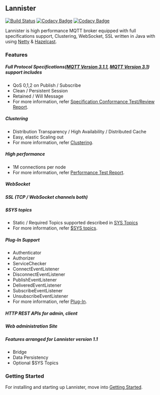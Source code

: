 <!--
  Copyright 2016 The Lannister Project

  Licensed under the Apache License, Version 2.0 (the "License");
  you may not use this file except in compliance with the License.
  You may obtain a copy of the License at

      http://www.apache.org/licenses/LICENSE-2.0

  Unless required by applicable law or agreed to in writing, software
  distributed under the License is distributed on an "AS IS" BASIS,
  WITHOUT WARRANTIES OR CONDITIONS OF ANY KIND, either express or implied.
  See the License for the specific language governing permissions and
  limitations under the License.
 -->
## Lannister

[![Build Status](https://travis-ci.org/anyflow/lannister.svg?branch=master)](https://travis-ci.org/anyflow/lannister) [![Codacy Badge](https://api.codacy.com/project/badge/Grade/8d72feca76504d89a9846beecbbbc34b)](https://www.codacy.com/app/anyflow/lannister?utm_source=github.com&amp;utm_medium=referral&amp;utm_content=anyflow/lannister&amp;utm_campaign=Badge_Grade) [![Codacy Badge](https://api.codacy.com/project/badge/Coverage/8d72feca76504d89a9846beecbbbc34b)](https://www.codacy.com/app/anyflow/lannister?utm_source=github.com&amp;utm_medium=referral&amp;utm_content=anyflow/lannister&amp;utm_campaign=Badge_Coverage)

Lannister is high performance MQTT broker equipped with full specifications support, Clustering, WebSocket, SSL written in Java with using [Netty](https://github.com/netty/netty) & [Hazelcast](https://github.com/hazelcast/hazelcast).

### Features

##### Full Protocol Specifications([MQTT Version 3.1.1](http://docs.oasis-open.org/mqtt/mqtt/v3.1.1/os/mqtt-v3.1.1-os.html), [MQTT Version 3.1](http://public.dhe.ibm.com/software/dw/webservices/ws-mqtt/mqtt-v3r1.html)) support includes
* QoS 0,1,2 on Publish / Subscribe
* Clean / Persistent Session
* Retained / Will Message
* For more information, refer [Specification Conformance Test/Review Report](./specification.html).

##### Clustering
* Distribution Transparency / High Availability / Distributed Cache 
* Easy, elastic Scaling out
* For more information, refer [Clustering](./clustering.html).

##### High performance
* 1M connections per node
* For more information, refer [Performance Test Report](./performance.html).

##### WebSocket

##### SSL (TCP / WebSocket channels both)

##### $SYS topics
* Static / Required Topics supported described in [SYS Topics](https://github.com/mqtt/mqtt.github.io/wiki/SYS-Topics)
* For more information, refer [$SYS topics](./dollarSys.html).

##### Plug-In Support
* Authenticator
* Authorizer
* ServiceChecker
* ConnectEventListener
* DisconnectEventListener
* PublishEventListener
* DeliveredEventListener
* SubscribeEventListener
* UnsubscribeEventListener
* For more information, refer [Plug-In](./plugin.html).

##### HTTP REST APIs for admin, client

##### Web administration Site

##### Features arranged for Lannister version 1.1

* Bridge
* Data Persistency
* Optional $SYS Topics

### Getting Started
For installing and starting up Lannister, move into [Getting Started](./gettingStarted.html).
